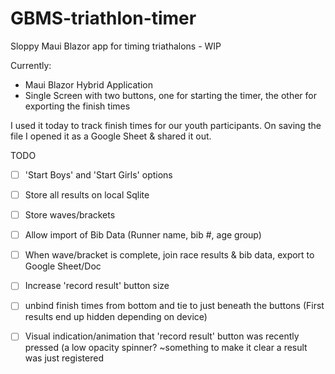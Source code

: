 # GBMS-triathlon-timer
Sloppy Maui Blazor app for timing triathalons - WIP

Currently:
- Maui Blazor Hybrid Application
- Single Screen with two buttons, one for starting the timer, the other for exporting the finish times

I used it today to track finish times for our youth participants. On saving the file I opened it as a Google Sheet & shared it out.

TODO
- [ ] 'Start Boys' and 'Start Girls' options
- [ ] Store all results on local Sqlite
- [ ] Store waves/brackets
- [ ] Allow import of Bib Data (Runner name, bib #, age group)
- [ ] When wave/bracket is complete, join race results & bib data, export to Google Sheet/Doc
- [ ] Increase 'record result' button size


- [ ] unbind finish times from bottom and tie to just beneath the buttons (First results end up hidden depending on device)
- [ ] Visual indication/animation that 'record result' button was recently pressed (a low opacity spinner? ~something to make it clear a result was just registered

